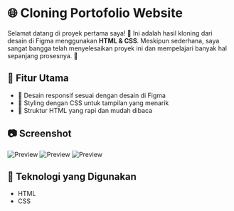 # 🌐 Cloning Portofolio Website

Selamat datang di proyek pertama saya! 🎉 Ini adalah hasil kloning dari desain di Figma menggunakan **HTML & CSS**. Meskipun sederhana, saya sangat bangga telah menyelesaikan proyek ini dan mempelajari banyak hal sepanjang prosesnya. 🚀  

## 📌 Fitur Utama
- 🌟 Desain responsif sesuai dengan desain di Figma  
- 🎨 Styling dengan CSS untuk tampilan yang menarik  
- 📄 Struktur HTML yang rapi dan mudah dibaca  

## 📷 Screenshot
![Preview](images\preview-1.png)
![Preview](images\preview-2.png)
![Preview](images\preview-3.png)

## 🔧 Teknologi yang Digunakan
- HTML  
- CSS  
